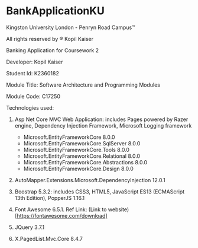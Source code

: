 # BankApplicationKU

Kingston University London - Penryn Road Campus™ 

All rights reserved by ® Kopil Kaiser

Banking Application for Coursework 2 

Developer: Kopil Kaiser

Student Id: K2360182

Module Title: Software Architecture and Programming Modules 

Module Code: C17250

Technologies used:
	
1. Asp Net Core MVC Web Application: includes Pages powered by Razer engine, Dependency Injection Framework, 
Microsoft Logging framework
	- Microsoft.EntityFrameworkCore 8.0.0
	- Microsoft.EntityFrameworkCore.SqlServer 8.0.0
 	- Microsoft.EntityFrameworkCore.Tools 8.0.0
  	- Microsoft.EntityFrameworkCore.Relational 8.0.0
   	- Microsoft.EntityFrameworkCore.Abstractions 8.0.0
   	- Microsoft.EntityFrameworkCore.Design 8.0.0
  
1. AutoMapper.Extensions.Microsoft.DependencyInjection 12.0.1

1. Boostrap 5.3.2: includes CSS3, HTML5, JavaScript ES13 (ECMAScript 13th Edition), PopperJS 1.16.1

1. Font Awesome 6.5.1. Ref Link: (Link to website)[https://fontawesome.com/download]
 	
1. JQuery 3.7.1

1. X.PagedList.Mvc.Core 8.4.7
